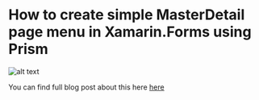 # How to create simple MasterDetail page menu in Xamarin.Forms using Prism


![alt text](https://4.bp.blogspot.com/-f22eo98iBT4/Wq6W7yWH0DI/AAAAAAAADYs/VNUqyxiSBQMl-TJLp-fxfSxRoY5Io-R4gCLcBGAs/s1600/thumb_xamarin_froms_pris.png)

You can find full blog post about this here [here](https://almirvuk.blogspot.ba/2018/03/how-to-make-master-detail-page.html)
